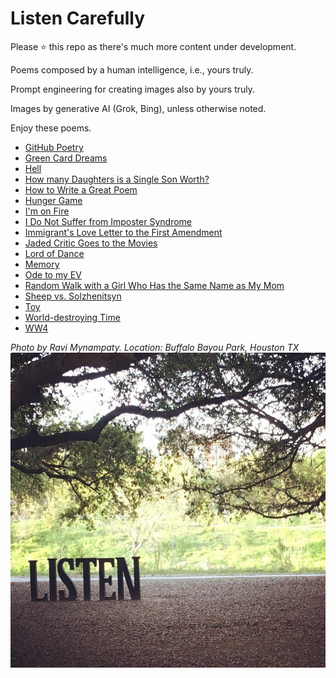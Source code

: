 # Listen Carefully

Please :star: this repo as there's much more content under development.  

Poems composed by a human intelligence, i.e., yours truly.

Prompt engineering for creating images also by yours truly.
  
Images by generative AI (Grok, Bing), unless otherwise noted.

Enjoy these poems. 

- [GitHub Poetry](https://github.com/mynampaty/listening-to-lines/tree/main/poems/GitHub-Poetry.md)
- [Green Card Dreams](https://github.com/mynampaty/listening-to-lines/tree/main/poems/Green-Card-Dreams.md)
- [Hell](https://github.com/mynampaty/listening-to-lines/tree/main/poems/Hell.md)
- [How many Daughters is a Single Son Worth?](https://github.com/mynampaty/listening-to-lines/tree/main/poems/How-many-Daughters-is-a-Single-Son-Worth.md)
- [How to Write a Great Poem](https://github.com/mynampaty/listening-to-lines/tree/main/poems/How-to-Write-a-Great-Poem.md)
- [Hunger Game](https://github.com/mynampaty/listening-to-lines/tree/main/poems/Hunger-Game.md)
- [I'm on Fire](https://github.com/mynampaty/listening-to-lines/tree/main/poems/I'm-on-Fire.md)
- [I Do Not Suffer from Imposter Syndrome](https://github.com/mynampaty/listening-to-lines/tree/main/poems/I-Do-Not-Suffer-from-Imposter-Syndrome.md)
- [Immigrant's Love Letter to the First Amendment](https://github.com/mynampaty/listening-to-lines/blob/main/poems/Immigrants-Love-Letter-to-the-First-Amendment.md)
- [Jaded Critic Goes to the Movies](https://github.com/mynampaty/listening-to-lines/blob/main/poems/Movies.md) 
- [Lord of Dance](https://github.com/mynampaty/listening-to-lines/tree/main/poems/Lord-of-Dance.md)
- [Memory](https://github.com/mynampaty/listening-to-lines/blob/main/poems/Memory.md)  
- [Ode to my EV](https://github.com/mynampaty/listening-to-lines/tree/main/poems/Ode-to-my-EV.md)
- [Random Walk with a Girl Who Has the Same Name as My Mom](https://github.com/mynampaty/listening-to-lines/tree/main/poems/Random-Walk-with-a-Girl-Who-Has-the-Same-Name-as-My-Mom.md)
- [Sheep vs. Solzhenitsyn](https://github.com/mynampaty/listening-to-lines/blob/main/poems/Lies.md)
- [Toy](https://github.com/mynampaty/listening-to-lines/blob/main/poems/Toy.md)   
- [World-destroying Time](https://github.com/mynampaty/listening-to-lines/blob/main/poems/World-destroying-Time.md)
- [WW4](https://github.com/mynampaty/listening-to-lines/blob/main/poems/WW4.md)  


_Photo by Ravi Mynampaty. Location: Buffalo Bayou Park, Houston TX_  
<img src="poems/assets/images/listen1.jpeg" alt="Listen" title="Listen Carefully">  
